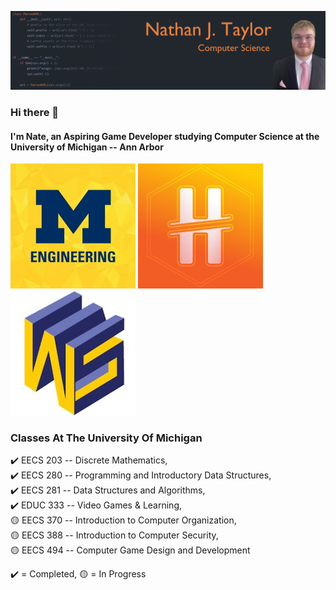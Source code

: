 ![](LinkedinBanner.png)
 
 ### Hi there 👋
#### I'm **Nate**, an Aspiring Game Developer studying Computer Science at the University of Michigan -- Ann Arbor

[![](UMEngin.jpg)](https://bit.ly/3tW5EJd) [![](MichHackers.jpg)](https://www.michhackers.com/) [![](WolverineSoftLogo.jpg)](https://www.wolverinesoft.org/)

### Classes At The University Of Michigan
✔️ EECS 203 -- Discrete Mathematics,  
✔️ EECS 280 -- Programming and Introductory Data Structures,  
✔️ EECS 281 -- Data Structures and Algorithms,  
✔️ EDUC 333 -- Video Games & Learning,  
🟡 EECS 370 -- Introduction to Computer Organization,  
🟡 EECS 388 -- Introduction to Computer Security,  
🟡 EECS 494 -- Computer Game Design and Development  

✔️ = Completed, 🟡 = In Progress
